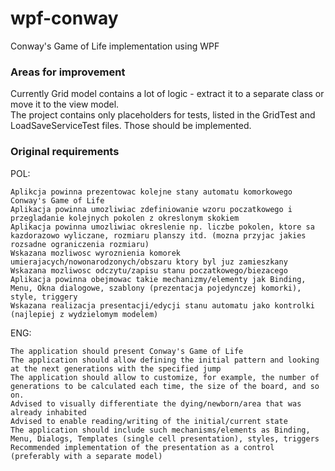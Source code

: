 # wpf-conway
Conway's Game of Life implementation using WPF

### Areas for improvement
Currently Grid model contains a lot of logic - extract it to a separate class or move it to the view model.  
The project contains only placeholders for tests, listed in the GridTest and LoadSaveServiceTest files. Those should be implemented.

### Original requirements
POL:
```
Aplikcja powinna prezentowac kolejne stany automatu komorkowego Conway's Game of Life
Aplikacja powinna umozliwiac zdefiniowanie wzoru poczatkowego i przegladanie kolejnych pokolen z okreslonym skokiem
Aplikacja powinna umozliwiac okreslenie np. liczbe pokolen, ktore sa kazdorazowo wyliczane, rozmiaru planszy itd. (mozna przyjac jakies rozsadne ograniczenia rozmiaru)
Wskazana mozliwosc wyroznienia komorek umierajacych/nowonarodzonych/obszaru ktory byl juz zamieszkany
Wskazana mozliwosc odczytu/zapisu stanu poczatkowego/biezacego
Aplikacja powinna obejmowac takie mechanizmy/elementy jak Binding, Menu, Okna dialogowe, szablony (prezentacja pojedynczej komorki), style, triggery
Wskazana realizacja presentacji/edycji stanu automatu jako kontrolki (najlepiej z wydzielomym modelem)
```
ENG:
```
The application should present Conway's Game of Life
The application should allow defining the initial pattern and looking at the next generations with the specified jump
The application should allow to customize, for example, the number of generations to be calculated each time, the size of the board, and so on.
Advised to visually differentiate the dying/newborn/area that was already inhabited
Advised to enable reading/writing of the initial/current state
The application should include such mechanisms/elements as Binding, Menu, Dialogs, Templates (single cell presentation), styles, triggers
Recommended implementation of the presentation as a control (preferably with a separate model)
```
